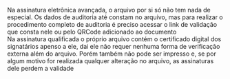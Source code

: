 Na assinatura eletrônica avançada, o arquivo por si só não tem nada de especial. Os dados de auditoria até constam no arquivo, mas para realizar o procedimento completo de auditoria é preciso acessar o link de validação que consta nele ou pelo QRCode adicionado ao documento  
Na assinatura qualificada o próprio arquivo contém o certificado digital dos signatários apenso a ele, dai ele não requer nenhuma forma de verificação externa além do arquivo. Porém também não pode ser impresso e, se por algum motivo for realizada qualquer alteração no arquivo, as assinaturas dele perdem a validade